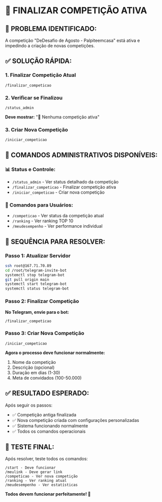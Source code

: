 # 🏁 FINALIZAR COMPETIÇÃO ATIVA

## 🎯 **PROBLEMA IDENTIFICADO:**
A competição "DeDesafio de Agosto - Palpiteemcasa" está ativa e impedindo a criação de novas competições.

## ✅ **SOLUÇÃO RÁPIDA:**

### **1. Finalizar Competição Atual**
```
/finalizar_competicao
```

### **2. Verificar se Finalizou**
```
/status_admin
```
**Deve mostrar:** "🔴 Nenhuma competição ativa"

### **3. Criar Nova Competição**
```
/iniciar_competicao
```

## 🔧 **COMANDOS ADMINISTRATIVOS DISPONÍVEIS:**

### **📊 Status e Controle:**
- `/status_admin` - Ver status detalhado da competição
- `/finalizar_competicao` - Finalizar competição ativa
- `/iniciar_competicao` - Criar nova competição

### **👥 Comandos para Usuários:**
- `/competicao` - Ver status da competição atual
- `/ranking` - Ver ranking TOP 10
- `/meudesempenho` - Ver performance individual

## 🚀 **SEQUÊNCIA PARA RESOLVER:**

### **Passo 1: Atualizar Servidor**
```bash
ssh root@167.71.70.89
cd /root/telegram-invite-bot
systemctl stop telegram-bot
git pull origin main
systemctl start telegram-bot
systemctl status telegram-bot
```

### **Passo 2: Finalizar Competição**
**No Telegram, envie para o bot:**
```
/finalizar_competicao
```

### **Passo 3: Criar Nova Competição**
```
/iniciar_competicao
```

**Agora o processo deve funcionar normalmente:**
1. Nome da competição
2. Descrição (opcional)
3. Duração em dias (1-30)
4. Meta de convidados (100-50.000)

## ✅ **RESULTADO ESPERADO:**

Após seguir os passos:
- ✅ Competição antiga finalizada
- ✅ Nova competição criada com configurações personalizadas
- ✅ Sistema funcionando normalmente
- ✅ Todos os comandos operacionais

## 🎯 **TESTE FINAL:**

Após resolver, teste todos os comandos:
```
/start - Deve funcionar
/meulink - Deve gerar link
/competicao - Ver nova competição
/ranking - Ver ranking atual
/meudesempenho - Ver estatísticas
```

**Todos devem funcionar perfeitamente! 🚀**

